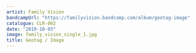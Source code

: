 ```yaml
---
artist: Family Vision
bandcampUrl: "https://familyvision.bandcamp.com/album/geotag-image"
catalogue: CLR-002
date: "2019-10-03"
image: family_vision_single_1.jpg
title: Geotag / Image
---
```

